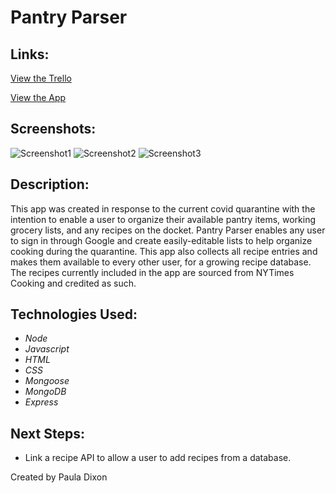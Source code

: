 # Pantry Parser

## Links:

[View the Trello](https://trello.com/b/3BGojm1L/parse-pantry)

[View the App](https://parsepantry.herokuapp.com/#)


## Screenshots:

![Screenshot1](https://i.imgur.com/Eooz1Ez.png)
![Screenshot2](https://i.imgur.com/6sBPpiq.png)
![Screenshot3](https://i.imgur.com/bdopj1Y.png)


## Description:

This app was created in response to the current covid quarantine with the intention to enable a user to organize their available pantry items, working grocery lists, and any recipes on the docket. Pantry Parser enables any user to sign in through Google and create easily-editable lists to help organize cooking during the quarantine. This app also collects all recipe entries and makes them available to every other user, for a growing recipe database. The recipes currently included in the app are sourced from NYTimes Cooking and credited as such.

## Technologies Used:

- _Node_
- _Javascript_
- _HTML_
- _CSS_
- _Mongoose_
- _MongoDB_
- _Express_


## Next Steps:

- Link a recipe API to allow a user to add recipes from a database.


Created by Paula Dixon